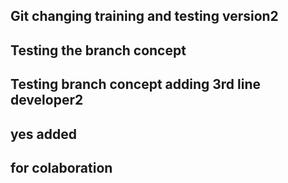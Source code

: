 ## Git changing training and testing version2
## Testing the branch concept
## Testing branch concept adding 3rd line developer2
## yes added
## for colaboration
